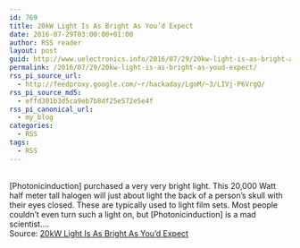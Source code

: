 ```yaml
---
id: 769
title: 20kW Light Is As Bright As You’d Expect
date: 2016-07-29T03:00:00+01:00
author: RSS reader
layout: post
guid: http://www.uelectronics.info/2016/07/29/20kw-light-is-as-bright-as-youd-expect/
permalink: /2016/07/29/20kw-light-is-as-bright-as-youd-expect/
rss_pi_source_url:
  - http://feedproxy.google.com/~r/hackaday/LgoM/~3/LIVj-P6VrgQ/
rss_pi_source_md5:
  - effd301b3d5ca9eb7b8df25e572e5e4f
rss_pi_canonical_url:
  - my_blog
categories:
  - RSS
tags:
  - RSS
---
```

&#013;  
[Photonicinduction] purchased a very very bright light. This 20,000 Watt half meter tall halogen will just about light the back of a person’s skull with their eyes closed. These are typically used to light film sets. Most people couldn’t even turn such a light on, but [Photonicinduction] is a mad scientist.…&#013;  
Source: <a href="http://feedproxy.google.com/~r/hackaday/LgoM/~3/LIVj-P6VrgQ/" target="_blank">20kW Light Is As Bright As You’d Expect</a>